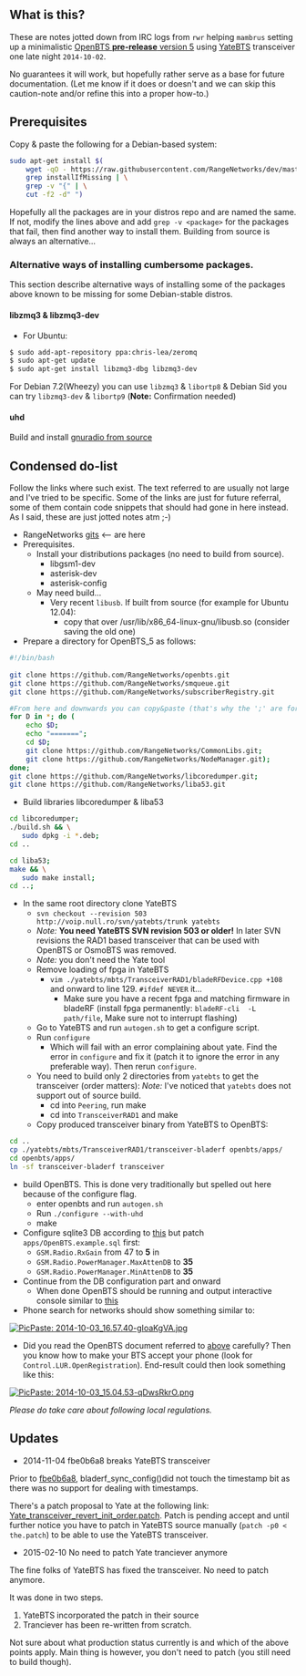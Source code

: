 ## What is this?
These are notes jotted down from IRC logs from `rwr` helping `mambrus` setting up a minimalistic [OpenBTS **pre-release** version 5](http://openbts.org/) using [YateBTS](http://wiki.yatebts.com/index.php/Main_Page) transceiver one late night `2014-10-02`.

No guarantees it will work, but hopefully rather serve as a base for future documentation. (Let me know if it does or doesn't and we can skip this caution-note and/or refine this into a proper how-to.)

## Prerequisites
Copy & paste the following for a Debian-based system:
```bash
sudo apt-get install $(
    wget -qO - https://raw.githubusercontent.com/RangeNetworks/dev/master/build.sh | \
    grep installIfMissing | \
    grep -v "{" | \
    cut -f2 -d" ")
```

Hopefully all the packages are in your distros repo and are named the same. If not, modify the lines above and add `grep -v <package>` for the packages that fail, then find another way to install them. Building from source is always an alternative...

### Alternative ways of installing cumbersome packages.

This section describe alternative ways of installing some of the packages above known to be missing for some Debian-stable distros.

#### libzmq3 & libzmq3-dev
* For Ubuntu:
```bash
$ sudo add-apt-repository ppa:chris-lea/zeromq
$ sudo apt-get update
$ sudo apt-get install libzmq3-dbg libzmq3-dev 
```
For Debian 7.2(Wheezy) you can use `libzmq3` & `libortp8` & Debian Sid you can try `libzmq3-dev` & `libortp9` (**Note:** Confirmation needed)

#### uhd
Build and install [gnuradio from source](http://gnuradio.org/redmine/projects/gnuradio/wiki/InstallingGRFromSource#Using-the-build-gnuradio-script)

## Condensed **do-list**
Follow the links where such exist. The text referred to are usually not large and I've tried to be specific. Some of the links are just for future referral, some of them contain code snippets that should had gone in here instead. As I said, these are just jotted notes atm ;-)

* RangeNetworks [gits](https://github.com/RangeNetworks/) <-- are here
* Prerequisites. 
   * Install your distributions packages (no need to build from source).
     * libgsm1-dev
     * asterisk-dev
     * asterisk-config
   * May need build...
     * Very recent `libusb`. If built from source (for example for Ubuntu 12.04):
       * copy that over /usr/lib/x86_64-linux-gnu/libusb.so (consider saving the old one)
* Prepare a directory for OpenBTS_5 as follows:
```bash
#!/bin/bash
 
git clone https://github.com/RangeNetworks/openbts.git
git clone https://github.com/RangeNetworks/smqueue.git
git clone https://github.com/RangeNetworks/subscriberRegistry.git

#From here and downwards you can copy&paste (that's why the ';' are for)
for D in *; do (
    echo $D;
    echo "=======";
    cd $D;
    git clone https://github.com/RangeNetworks/CommonLibs.git;
    git clone https://github.com/RangeNetworks/NodeManager.git);
done;
git clone https://github.com/RangeNetworks/libcoredumper.git;
git clone https://github.com/RangeNetworks/liba53.git
```

* Build libraries libcoredumper & liba53
```bash
cd libcoredumper;
./build.sh && \
   sudo dpkg -i *.deb;
cd ..
```

```bash
cd liba53;
make && \
   sudo make install;
cd ..;
```

* In the same root directory clone YateBTS
  * `svn checkout --revision 503 http://voip.null.ro/svn/yatebts/trunk yatebts`
  * *Note:* **You need YateBTS SVN revision 503 or older!** In later SVN revisions the RAD1 based transceiver that can be used with OpenBTS or OsmoBTS was removed.
  * *Note:* you don't need the Yate tool
  * Remove loading of fpga in YateBTS
    * `vim ./yatebts/mbts/TransceiverRAD1/bladeRFDevice.cpp +108` and onward to line 129. `#ifdef NEVER` it...
      * Make sure you have a recent fpga and matching firmware in bladeRF (install fpga permanently: `bladeRF-cli  -L path/file`, Make sure not to interrupt flashing)
  * Go to YateBTS and run `autogen.sh` to get a configure script.
  * Run `configure`
    * Which will fail with an error complaining about yate. Find the error in `configure` and fix it (patch it to ignore the error in any preferable way). Then rerun `configure`. 
  * You need to build only 2 directories from `yatebts` to get the transceiver (order matters):
*Note:* I've noticed that `yatebts` does not support out of source build.
     * cd into `Peering`, run make
     * cd into `TransceiverRAD1` and make
  * Copy produced transceiver binary from YateBTS to OpenBTS:
```bash
cd ..
cp ./yatebts/mbts/TransceiverRAD1/transceiver-bladerf openbts/apps/
cd openbts/apps/
ln -sf transceiver-bladerf transceiver
```

* build OpenBTS.
This is done very traditionally but spelled out here because of the configure flag.
  * enter openbts and run `autogen.sh`
  * Run `./configure --with-uhd`
  * make
* Configure sqlite3 DB according to [this](https://wush.net/trac/rangepublic/wiki/BuildInstallRun#ConfiguringOpenBTS) but patch `apps/OpenBTS.example.sql` first:
  * `GSM.Radio.RxGain` from 47 to **5** in 
  * `GSM.Radio.PowerManager.MaxAttenDB` to **35**
  * `GSM.Radio.PowerManager.MinAttenDB` to **35**
* Continue from the DB configuration part and onward
   * When done OpenBTS should be running and output interactive console similar to [this](http://pastebin.com/GPHu3DBG)
* Phone search for networks should show something similar to:

<a href="http://picpaste.com/2014-10-03_16.57.40-gIoaKgVA.jpg"><img src="http://picpaste.com/extpics/2014-10-03_16.57.40-gIoaKgVA.jpg" alt="PicPaste: 2014-10-03_16.57.40-gIoaKgVA.jpg" /></a>

* Did you read the OpenBTS document referred to [above](https://wush.net/trac/rangepublic/wiki/BuildInstallRun#RunningOpenBTS) carefully? Then you know how to make your BTS accept your phone (look for `Control.LUR.OpenRegistration`). End-result could then look something like this:

<a href="http://picpaste.com/2014-10-03_15.04.53-qDwsRkrO.png"><img src="http://picpaste.com/extpics/2014-10-03_15.04.53-qDwsRkrO.png" alt="PicPaste: 2014-10-03_15.04.53-qDwsRkrO.png" /></a>

*Please do take care about following local regulations.*

## Updates

* 2014-11-04 fbe0b6a8 breaks YateBTS transceiver

Prior to [fbe0b6a8](https://github.com/Nuand/bladeRF/commit/fbe0b6a81e251517fa6265211809b8e66b781d50#commitcomment-8413061), bladerf_sync_config()did not touch the timestamp bit as there was no support for dealing with timestamps.

There's a patch proposal to Yate at the following link: [Yate_transceiver_revert_init_order.patch](http://pastebin.com/G1Y32Z9a). Patch is pending accept and until further notice you have to patch in YateBTS source manually (`patch -p0 < the.patch`) to be able to use the YateBTS transceiver.


* 2015-02-10 No need to patch Yate tranciever anymore

The fine folks of YateBTS has fixed the transceiver. No need to patch anymore. 

It was done in two steps.

1) YateBTS incorporated the patch in their source
2) Tranciever has been re-written from scratch.

Not sure about what production status currently is and which of the above points apply. Main thing is however, you don't need to patch (you still need to build though).